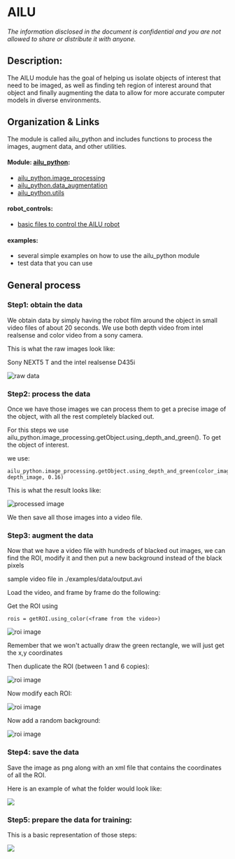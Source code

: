 # AILU

_The information disclosed in the document is confidential and you are not allowed to
 share or distribute it with anyone._
 
## Description:

The AILU module has the goal of helping us isolate objects of interest that need to be
imaged, as well as finding teh region of interest around that object and finally 
augmenting the data to allow for more accurate computer models in diverse environments.

## Organization & Links

The module is called ailu_python and includes functions to process the images, augment data, and 
other utilities.

#### Module: [ailu_python](ailu_python):
-   [ailu_python.image_processing](ailu_python/image_processing/README.md) 
-   [ailu_python.data_augmentation](ailu_python/data_augmentation/README.md)
-   [ailu_python.utils](ailu_python/utils/README.md)

#### robot_controls:
-  [basic files to control the AILU robot](robot_controls/README.md)

#### examples:
-   several simple examples on how to use the ailu_python module
-   test data that you can use

## General process 

### Step1: obtain the data

We obtain data by simply having the robot film around the object in small video files
of about 20 seconds. We use both depth video from intel realsense and color video from 
a sony camera.

This is what the raw images look like: 

Sony NEXT5 T  and the intel realsense D435i

![raw data](./docs/imgs/color_depth_cookie.JPG)


### Step2: process the data

Once we have those images we can process them to get a precise image of the object, with all the 
rest completely blacked out.

For this steps we use ailu_python.image_processing.getObject.using_depth_and_green(). To get the object of interest.

we use:
    
    ailu_python.image_processing.getObject.using_depth_and_green(color_image, depth_image, 0.16)

This is what the result looks like:

![processed image](./docs/imgs/screen_capture_2_no_roi.png)

We then save all those images into a video file.


### Step3: augment the data

Now that we have a video file with hundreds of blacked out images, we can find the ROI, modify it
and then put a new background instead of the black pixels

sample video file in ./examples/data/output.avi

Load the video, and frame by frame do the following:

Get the ROI using

    rois = getROI.using_color(<frame from the video>)

![roi image](docs/imgs/screen_capture_2.png)

Remember that we won't actually draw the green rectangle, we will just get the x,y coordinates

Then duplicate the ROI (between 1 and 6 copies):

![roi image](docs/imgs/screen_capture_2_duplicated.png)

Now modify each ROI:

![roi image](docs/imgs/screen_capture_2_modified.png)

Now add a random background:

![roi image](docs/imgs/screen_capture_2_background.png)

### Step4: save the data

Save the image as png along with an xml file that contains the coordinates of all the ROI.

Here is an example of what the folder would look like:

![](docs/imgs/folder_eaxmple.png)

### Step5: prepare the data for training:

This is a basic representation of those steps:

![](docs/imgs/object%20recognition%20plan.jpg)
